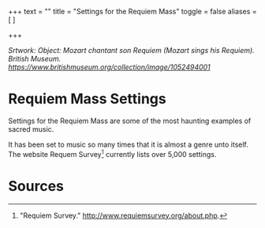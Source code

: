 +++
text = ""
title = "Settings for the Requiem Mass"
toggle = false
aliases = [
]

+++

_Srtwork: Object: Mozart chantant son Requiem (Mozart sings his Requiem). British Museum. https://www.britishmuseum.org/collection/image/1052494001_

# Requiem Mass Settings

Settings for the Requiem Mass are some of the most haunting examples of sacred music. 

It has been set to music so many times that it is almost a genre unto itself. The website Requem Survey[^1] currently lists over 5,000 settings. 


# Sources

[^1]: "Requiem Survey." http://www.requiemsurvey.org/about.php.



